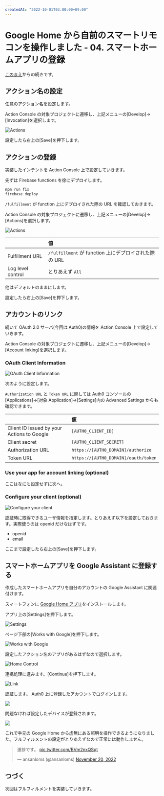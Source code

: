 ```yaml
---
createdAt: "2022-10-01T03:00:00+09:00"
---
```


# Google Home から自前のスマートリモコンを操作しました - 04. スマートホームアプリの登録

[このまえ](./20221001-google-smart-home-03.md)からの続きです。

## アクション名の設定

任意のアクション名を設定します。

Action Console の対象プロジェクトに遷移し、上記メニューの[Develop]->[Invocation]を選択します。

![Actions](/assets/images/20221001-google-smart-home-04/actions-console-invocation.png)

設定したら右上の[Save]を押下します。

## アクションの登録

実装したインテントを Action Console 上で設定していきます。

先ずは Firebase functions を徐にデプロイします。

```bash
npm run fix
firebase deploy
```

`/fulfillment` が function 上にデプロイされた際の URL を確認しておきます。

Action Console の対象プロジェクトに遷移し、上記メニューの[Develop]->[Actions]を選択します。

![Actions](/assets/images/20221001-google-smart-home-04/actions-console-actions.png)

|                   | 値                                                    |
| :---------------- | :---------------------------------------------------- |
| Fulfillment URL   | `/fulfillment` が function 上にデプロイされた際の URL |
| Log level control | とりあえず `All`                                      |

他はデフォルトのままにします。

設定したら右上の[Save]を押下します。

## アカウントのリンク

続いて OAuth 2.0 サーバ(今回は Auth0)の情報を Action Console 上で設定していきます。

Action Console の対象プロジェクトに遷移し、上記メニューの[Develop]->[Account linking]を選択します。

### OAuth Client Information

![OAuth Client Information](/assets/images/20221001-google-smart-home-04/actions-console-oauth-client-information.png)

次のように設定します。

`Authorization URL` と `Token URL` に関しては Auth0 コンソールの[Applications]->[対象 Application]->[Settings]内の Advanced Settings からも確認できます。

|                                            | 値                                   |
| :----------------------------------------- | :----------------------------------- |
| Client ID issued by your Actions to Google | `[AUTH0_CLIENT_ID]`                  |
| Client secret                              | `[AUTH0_CLIENT_SECRET]`              |
| Authorization URL                          | `https://[AUTH0_DOMAIN]/authorize`   |
| Token URL                                  | `https://[AUTH0_DOMAIN]/oauth/token` |

### Use your app for account linking (optional)

ここはなにも設定せずに次へ。

### Configure your client (optional)

![Configure your client](/assets/images/20221001-google-smart-home-04/actions-console-configure-your-client.png)

認証時に取得できるユーザ情報を指定します。とりあえず以下を設定しておきます。実際使うのは openid だけなはずです。

- openid
- email

ここまで設定したら右上の[Save]を押下します。

## スマートホームアプリを Google Assistant に登録する

作成したスマートホームアプリを自分のアカウントの Google Assistant に関連付けます。

スマートフォンに [Google Home アプリ](https://play.google.com/store/apps/details?id=com.google.android.apps.chromecast.app)をインストールします。

アプリ上の[Settings]を押下します。

![Settings](/assets/images/20221001-google-smart-home-04/home-settings.png)

ページ下部の[Works with Google]を押下します。

![Works with Google](/assets/images/20221001-google-smart-home-04/home-works-with-google.png)

設定したアクション名のアプリがあるはずなので選択します。

![Home Control](/assets/images/20221001-google-smart-home-04/home-home-control.png)

連携処理に進みます。[Continue]を押下します。

![Link](/assets/images/20221001-google-smart-home-04/home-link.png)

認証します。 Auth0 上に登録したアカウントでログインします。

![](/assets/images/20221001-google-smart-home-04/home-login.png)

問題なければ設定したデバイスが登録されます。

![](/assets/images/20221001-google-smart-home-04/home-add-devices.png)

これで手元の Google Home から虚無にある照明を操作できるようになりました。フルフィルメントの設定がとりあえずなので正常には動作しません。

<blockquote class="twitter-tweet" data-theme="dark"><p lang="ja" dir="ltr">進捗です。 <a href="https://t.co/BVm2nxQSqt">pic.twitter.com/BVm2nxQSqt</a></p>&mdash; ansanloms (@ansanloms) <a href="https://twitter.com/ansanloms/status/1594382929429340160?ref_src=twsrc%5Etfw">November 20, 2022</a></blockquote> <script async src="https://platform.twitter.com/widgets.js" charset="utf-8"></script>

## つづく

次回はフルフィルメントを実装していきます。
